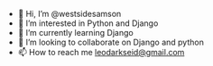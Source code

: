 - 👋 Hi, I’m @westsidesamson
- 👀 I’m interested in Python and Django
- 🌱 I’m currently learning Django
- 💞️ I’m looking to collaborate on Django and python
- 📫 How to reach me leodarkseid@gmail.com

<!---
westsidesamson/westsidesamson is a ✨ special ✨ repository because its `README.md` (this file) appears on your GitHub profile.
You can click the Preview link to take a look at your changes.
--->
